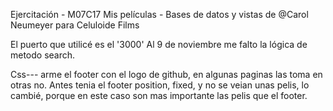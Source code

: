 Ejercitación - M07C17
Mis películas - Bases de datos y vistas
de @Carol Neumeyer para Celuloide Films

El puerto que utilicé es el '3000'
Al 9 de noviembre me falto la lógica de metodo search.

Css--- arme el footer con el logo de github, en algunas paginas las toma en otras no. Antes tenia el footer position, fixed, y no se veian unas pelis, 
lo cambié, porque en este caso son mas importante las pelis que el footer.

